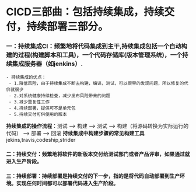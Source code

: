 # CICD三部曲：包括持续集成，持续交付，持续部署三部分。
  ### 一：持续集成CI：频繁地将代码集成到主干,持续集成包括一个自动构建的过程(构建脚本和工具)，一个代码存储库(版本管理系统)，一个持续集成服务器（如jenkins）.
    - 持续集成的优点：
     - 1.降低风险，由于持续集成不断去构建，编译，测试，可以很早的发现问题，所以修复的代价就很少
     - 2.对系统健康持续检查，减少发布风险带来的问题
     - 3.减少重复性工作
     - 4.持续部署，提供可不是单元包
     - 5.持续交付可供使用的版本
**持续集成的操作流程**：测试 -->  构建 --> 测试 --> 构建（将源码转换为实际运行的代码） --> 部署 --> 回滚
**持续集成中构建步骤的常见构建工具**jekins,travis,codeship,strider
#### 二：持续交付：频繁地将软件的新版本交付给测试部门或者产品评审，如果通过就进入生产阶段。
#### 三：持续部署：持续部署是持续交付的下一步，指的是将代码自动部署到生产环境。实现任何时间都可以部署代码进入生产阶段。
# 